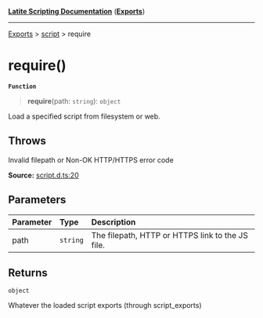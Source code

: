 [**Latite Scripting Documentation**](../../README.md) ([**Exports**](../../exports.md))

---

[Exports](../../exports.md) > [script](../index.md) > require

# require()

**`Function`**

> **require**(path: `string`): `object`

Load a specified script from filesystem or web.

## Throws

Invalid filepath or Non-OK HTTP/HTTPS error code

**Source:** [script.d.ts:20](https://github.com/LatiteScripting/latitescripting.github.io/blob/ff1a99f/definitions/script.d.ts#L20)

## Parameters

| Parameter | Type     | Description                                      |
| :-------- | :------- | :----------------------------------------------- |
| path      | `string` | The filepath, HTTP or HTTPS link to the JS file. |

## Returns

`object`

Whatever the loaded script exports (through script_exports)
